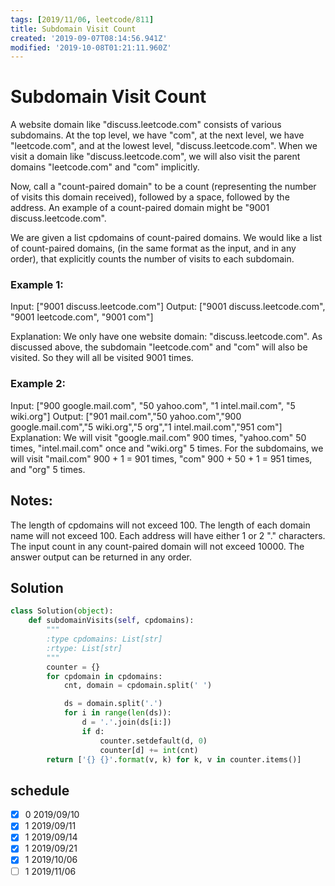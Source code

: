 ```yaml
---
tags: [2019/11/06, leetcode/811]
title: Subdomain Visit Count
created: '2019-09-07T08:14:56.941Z'
modified: '2019-10-08T01:21:11.960Z'
---
```


# Subdomain Visit Count

A website domain like "discuss.leetcode.com" consists of various subdomains. At the top level, we have "com", at the next level, we have "leetcode.com", and at the lowest level, "discuss.leetcode.com". When we visit a domain like "discuss.leetcode.com", we will also visit the parent domains "leetcode.com" and "com" implicitly.

Now, call a "count-paired domain" to be a count (representing the number of visits this domain received), followed by a space, followed by the address. An example of a count-paired domain might be "9001 discuss.leetcode.com".

We are given a list cpdomains of count-paired domains. We would like a list of count-paired domains, (in the same format as the input, and in any order), that explicitly counts the number of visits to each subdomain.

### Example 1:

Input:
["9001 discuss.leetcode.com"]
Output:
["9001 discuss.leetcode.com", "9001 leetcode.com", "9001 com"]

Explanation:
We only have one website domain: "discuss.leetcode.com". As discussed above, the subdomain "leetcode.com" and "com" will also be visited. So they will all be visited 9001 times.

### Example 2:

Input:
["900 google.mail.com", "50 yahoo.com", "1 intel.mail.com", "5 wiki.org"]
Output:
["901 mail.com","50 yahoo.com","900 google.mail.com","5 wiki.org","5 org","1 intel.mail.com","951 com"]
Explanation:
We will visit "google.mail.com" 900 times, "yahoo.com" 50 times, "intel.mail.com" once and "wiki.org" 5 times. For the subdomains, we will visit "mail.com" 900 + 1 = 901 times, "com" 900 + 50 + 1 = 951 times, and "org" 5 times.

## Notes:

The length of cpdomains will not exceed 100.
The length of each domain name will not exceed 100.
Each address will have either 1 or 2 "." characters.
The input count in any count-paired domain will not exceed 10000.
The answer output can be returned in any order.

## Solution

```python
class Solution(object):
    def subdomainVisits(self, cpdomains):
        """
        :type cpdomains: List[str]
        :rtype: List[str]
        """
        counter = {}
        for cpdomain in cpdomains:
            cnt, domain = cpdomain.split(' ')

            ds = domain.split('.')
            for i in range(len(ds)):
                d = '.'.join(ds[i:])
                if d:
                    counter.setdefault(d, 0)
                    counter[d] += int(cnt)
        return ['{} {}'.format(v, k) for k, v in counter.items()]
```


## schedule

* [x] 0 2019/09/10
* [x] 1 2019/09/11
* [x] 1 2019/09/14
* [x] 1 2019/09/21
* [x] 1 2019/10/06
* [ ] 1 2019/11/06
